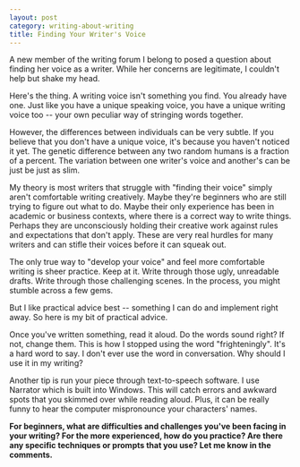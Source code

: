 ```yaml
---
layout: post
category: writing-about-writing
title: Finding Your Writer's Voice
---
```


A new member of the writing forum I belong to posed a question about finding her voice as a writer. While her concerns are legitimate, I couldn't help but shake my head.

<!--excerpt-->

Here's the thing. A writing voice isn't something you find. You already have one. Just like you have a unique speaking voice, you have a unique writing voice too -- your own peculiar way of stringing words together.

However, the differences between individuals can be very subtle. If you believe that you don't have a unique voice, it's because you haven't noticed it yet. The genetic difference between any two random humans is a fraction of a percent. The variation between one writer's voice and another's can be just be just as slim.

My theory is most writers that struggle with "finding their voice" simply aren't comfortable writing creatively. Maybe they're beginners who are still trying to figure out what to do. Maybe their only experience has been in academic or business contexts, where there is a correct way to write things. Perhaps they are unconsciously holding their creative work against rules and expectations that don't apply. These are very real hurdles for many writers and can stifle their voices before it can squeak out.

The only true way to "develop your voice" and feel more comfortable writing is sheer practice. Keep at it. Write through those ugly, unreadable drafts. Write through those challenging scenes. In the process, you might stumble across a few gems.

But I like practical advice best -- something I can do and implement right away. So here is my bit of practical advice.

Once you've written something, read it aloud. Do the words sound right? If not, change them. This is how I stopped using the word "frighteningly". It's a hard word to say. I don't ever use the word in conversation. Why should I use it in my writing?

Another tip is run your piece through text-to-speech software. I use Narrator which is built into Windows. This will catch errors and awkward spots that you skimmed over while reading aloud. Plus, it can be really funny to hear the computer mispronounce your characters' names.

**For beginners, what are difficulties and challenges you've been facing in your writing? For the more experienced, how do you practice? Are there any specific techniques or prompts that you use? Let me know in the comments.**
